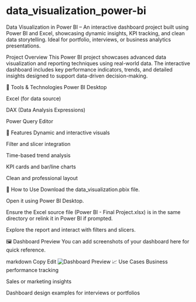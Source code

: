 # data_visualization_power-bi
Data Visualization in Power BI – An interactive dashboard project built using Power BI and Excel, showcasing dynamic insights, KPI tracking, and clean data storytelling. Ideal for portfolio, interviews, or business analytics presentations.

 Project Overview
This Power BI project showcases advanced data visualization and reporting techniques using real-world data. The interactive dashboard includes key performance indicators, trends, and detailed insights designed to support data-driven decision-making.

🔧 Tools & Technologies
Power BI Desktop

Excel (for data source)

DAX (Data Analysis Expressions)

Power Query Editor

📌 Features
Dynamic and interactive visuals

Filter and slicer integration

Time-based trend analysis

KPI cards and bar/line charts

Clean and professional layout

📂 How to Use
Download the data_visualization.pbix file.

Open it using Power BI Desktop.

Ensure the Excel source file (Power BI - Final Project.xlsx) is in the same directory or relink it in Power BI if prompted.

Explore the report and interact with filters and slicers.

🖼️ Dashboard Preview
You can add screenshots of your dashboard here for quick reference.

markdown
Copy
Edit
![Dashboard Preview](C:\Users\sriva\OneDrive\Pictures\Screenshotsoverview.png)
📈 Use Cases
Business performance tracking

Sales or marketing insights

Dashboard design examples for interviews or portfolios
